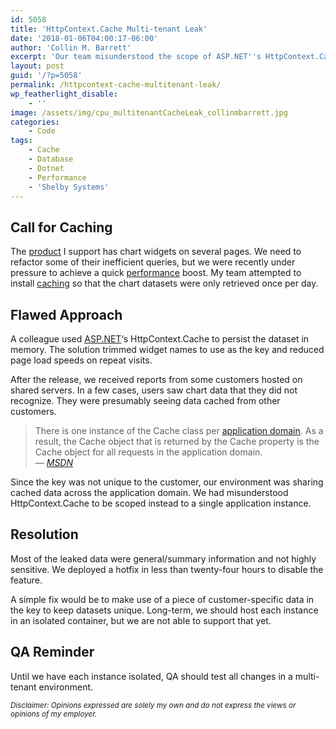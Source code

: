 ```yaml
---
id: 5058
title: 'HttpContext.Cache Multi-tenant Leak'
date: '2018-01-06T04:00:17-06:00'
author: 'Collin M. Barrett'
excerpt: 'Our team misunderstood the scope of ASP.NET''s HttpContext.Cache. This mishap led to some cross-instance data leakage in our hosting environment. Keys must always have enough unique information to identify their respective cache value.'
layout: post
guid: '/?p=5058'
permalink: /httpcontext-cache-multitenant-leak/
wp_featherlight_disable:
    - ''
image: /assets/img/cpu_multitenantCacheLeak_collinmbarrett.jpg
categories:
    - Code
tags:
    - Cache
    - Database
    - Dotnet
    - Performance
    - 'Shelby Systems'
---
```


## Call for Caching

The [product](/joining-shelby-systems/) I support has chart widgets on several pages. We need to refactor some of their inefficient queries, but we were recently under pressure to achieve a quick [performance](/tag/performance/) boost. My team attempted to install [caching](/tag/cache/) so that the chart datasets were only retrieved once per day.

## Flawed Approach

A colleague used [ASP.NET](/tag/dotnet/)‘s HttpContext.Cache to persist the dataset in memory. The solution trimmed widget names to use as the key and reduced page load speeds on repeat visits.

After the release, we received reports from some customers hosted on shared servers. In a few cases, users saw chart data that they did not recognize. They were presumably seeing data cached from other customers.

> There is one instance of the Cache class per [application domain](https://docs.microsoft.com/en-us/dotnet/framework/app-domains/application-domains). As a result, the Cache object that is returned by the Cache property is the Cache object for all requests in the application domain.  
> — <cite>[MSDN](https://docs.microsoft.com/en-us/dotnet/api/system.web.httpcontext.cache)</cite>

Since the key was not unique to the customer, our environment was sharing cached data across the application domain. We had misunderstood HttpContext.Cache to be scoped instead to a single application instance.

## Resolution

Most of the leaked data were general/summary information and not highly sensitive. We deployed a hotfix in less than twenty-four hours to disable the feature.

A simple fix would be to make use of a piece of customer-specific data in the key to keep datasets unique. Long-term, we should host each instance in an isolated container, but we are not able to support that yet.

## QA Reminder

Until we have each instance isolated, QA should test all changes in a multi-tenant environment.

*<small>Disclaimer: Opinions expressed are solely my own and do not express the views or opinions of my employer.</small>*